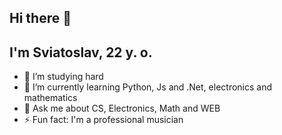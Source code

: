 ## Hi there 👋

## I'm Sviatoslav, 22 y. o.
 
- 🔭 I’m studying hard
- 🌱 I’m currently learning Python, Js and .Net, electronics and mathematics
- 💬 Ask me about CS, Electronics, Math and WEB
- ⚡ Fun fact: I'm a professional musician


